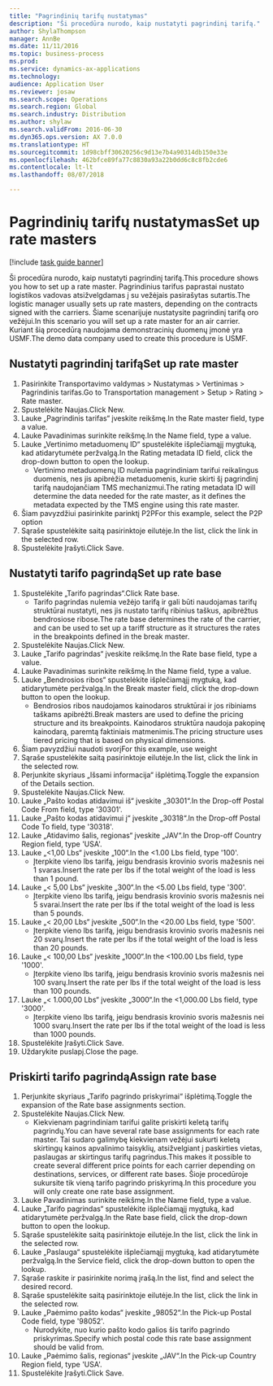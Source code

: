```yaml
--- 
title: "Pagrindinių tarifų nustatymas"
description: "Ši procedūra nurodo, kaip nustatyti pagrindinį tarifą."
author: ShylaThompson
manager: AnnBe
ms.date: 11/11/2016
ms.topic: business-process
ms.prod: 
ms.service: dynamics-ax-applications
ms.technology: 
audience: Application User
ms.reviewer: josaw
ms.search.scope: Operations
ms.search.region: Global
ms.search.industry: Distribution
ms.author: shylaw
ms.search.validFrom: 2016-06-30
ms.dyn365.ops.version: AX 7.0.0
ms.translationtype: HT
ms.sourcegitcommit: 1d98cbff30620256c9d13e7b4a90314db150e33e
ms.openlocfilehash: 462bfce89fa77c8830a93a22b0dd6c8c8fb2cde6
ms.contentlocale: lt-lt
ms.lasthandoff: 08/07/2018

---
```

# <a name="set-up-rate-masters"></a><span data-ttu-id="baa78-103">Pagrindinių tarifų nustatymas</span><span class="sxs-lookup"><span data-stu-id="baa78-103">Set up rate masters</span></span>

[!include [task guide banner](../../includes/task-guide-banner.md)]

<span data-ttu-id="baa78-104">Ši procedūra nurodo, kaip nustatyti pagrindinį tarifą.</span><span class="sxs-lookup"><span data-stu-id="baa78-104">This procedure shows you how to set up a rate master.</span></span> <span data-ttu-id="baa78-105">Pagrindinius tarifus paprastai nustato logistikos vadovas atsižvelgdamas į su vežėjais pasirašytas sutartis.</span><span class="sxs-lookup"><span data-stu-id="baa78-105">The logistic manager usually sets up rate masters, depending on the contracts signed with the carriers.</span></span> <span data-ttu-id="baa78-106">Šiame scenarijuje nustatysite pagrindinį tarifą oro vežėjui.</span><span class="sxs-lookup"><span data-stu-id="baa78-106">In this scenario you will set up a rate master for an air carrier.</span></span> <span data-ttu-id="baa78-107">Kuriant šią procedūrą naudojama demonstracinių duomenų įmonė yra USMF.</span><span class="sxs-lookup"><span data-stu-id="baa78-107">The demo data company used to create this procedure is USMF.</span></span>


## <a name="set-up-rate-master"></a><span data-ttu-id="baa78-108">Nustatyti pagrindinį tarifą</span><span class="sxs-lookup"><span data-stu-id="baa78-108">Set up rate master</span></span>
1. <span data-ttu-id="baa78-109">Pasirinkite Transportavimo valdymas > Nustatymas > Vertinimas > Pagrindinis tarifas.</span><span class="sxs-lookup"><span data-stu-id="baa78-109">Go to Transportation management > Setup > Rating > Rate master.</span></span>
2. <span data-ttu-id="baa78-110">Spustelėkite Naujas.</span><span class="sxs-lookup"><span data-stu-id="baa78-110">Click New.</span></span>
3. <span data-ttu-id="baa78-111">Lauke „Pagrindinis tarifas“ įveskite reikšmę.</span><span class="sxs-lookup"><span data-stu-id="baa78-111">In the Rate master field, type a value.</span></span>
4. <span data-ttu-id="baa78-112">Lauke Pavadinimas surinkite reikšmę.</span><span class="sxs-lookup"><span data-stu-id="baa78-112">In the Name field, type a value.</span></span>
5. <span data-ttu-id="baa78-113">Lauke „Vertinimo metaduomenų ID“ spustelėkite išplečiamąjį mygtuką, kad atidarytumėte peržvalgą.</span><span class="sxs-lookup"><span data-stu-id="baa78-113">In the Rating metadata ID field, click the drop-down button to open the lookup.</span></span>
    * <span data-ttu-id="baa78-114">Vertinimo metaduomenų ID nulemia pagrindiniam tarifui reikalingus duomenis, nes jis apibrėžia metaduomenis, kurie skirti šį pagrindinį tarifą naudojančiam TMS mechanizmui.</span><span class="sxs-lookup"><span data-stu-id="baa78-114">The rating metadata ID will determine the data needed for the rate master, as it defines the metadata expected by the TMS engine using this rate master.</span></span>  
6. <span data-ttu-id="baa78-115">Šiam pavyzdžiui pasirinkite parinktį P2P</span><span class="sxs-lookup"><span data-stu-id="baa78-115">For this example, select the P2P option</span></span>
7. <span data-ttu-id="baa78-116">Sąraše spustelėkite saitą pasirinktoje eilutėje.</span><span class="sxs-lookup"><span data-stu-id="baa78-116">In the list, click the link in the selected row.</span></span>
8. <span data-ttu-id="baa78-117">Spustelėkite Įrašyti.</span><span class="sxs-lookup"><span data-stu-id="baa78-117">Click Save.</span></span>

## <a name="set-up-rate-base"></a><span data-ttu-id="baa78-118">Nustatyti tarifo pagrindą</span><span class="sxs-lookup"><span data-stu-id="baa78-118">Set up rate base</span></span>
1. <span data-ttu-id="baa78-119">Spustelėkite „Tarifo pagrindas“.</span><span class="sxs-lookup"><span data-stu-id="baa78-119">Click Rate base.</span></span>
    * <span data-ttu-id="baa78-120">Tarifo pagrindas nulemia vežėjo tarifą ir gali būti naudojamas tarifų struktūrai nustatyti, nes jis nustato tarifų ribinius taškus, apibrėžtus bendrosiose ribose.</span><span class="sxs-lookup"><span data-stu-id="baa78-120">The rate base determines the rate of the carrier, and can be used to set up a tariff structure as it structures the rates in the breakpoints defined in the break master.</span></span>  
2. <span data-ttu-id="baa78-121">Spustelėkite Naujas.</span><span class="sxs-lookup"><span data-stu-id="baa78-121">Click New.</span></span>
3. <span data-ttu-id="baa78-122">Lauke „Tarifo pagrindas“ įveskite reikšmę.</span><span class="sxs-lookup"><span data-stu-id="baa78-122">In the Rate base field, type a value.</span></span>
4. <span data-ttu-id="baa78-123">Lauke Pavadinimas surinkite reikšmę.</span><span class="sxs-lookup"><span data-stu-id="baa78-123">In the Name field, type a value.</span></span>
5. <span data-ttu-id="baa78-124">Lauke „Bendrosios ribos“ spustelėkite išplečiamąjį mygtuką, kad atidarytumėte peržvalgą.</span><span class="sxs-lookup"><span data-stu-id="baa78-124">In the Break master field, click the drop-down button to open the lookup.</span></span>
    * <span data-ttu-id="baa78-125">Bendrosios ribos naudojamos kainodaros struktūrai ir jos ribiniams taškams apibrėžti.</span><span class="sxs-lookup"><span data-stu-id="baa78-125">Break masters are used to define the pricing structure and its breakpoints.</span></span> <span data-ttu-id="baa78-126">Kainodaros struktūra naudoja pakopinę kainodarą, paremtą faktiniais matmenimis.</span><span class="sxs-lookup"><span data-stu-id="baa78-126">The pricing structure uses tiered pricing that is based on physical dimensions.</span></span>  
6. <span data-ttu-id="baa78-127">Šiam pavyzdžiui naudoti svorį</span><span class="sxs-lookup"><span data-stu-id="baa78-127">For this example, use weight</span></span>
7. <span data-ttu-id="baa78-128">Sąraše spustelėkite saitą pasirinktoje eilutėje.</span><span class="sxs-lookup"><span data-stu-id="baa78-128">In the list, click the link in the selected row.</span></span>
8. <span data-ttu-id="baa78-129">Perjunkite skyriaus „Išsami informacija“ išplėtimą.</span><span class="sxs-lookup"><span data-stu-id="baa78-129">Toggle the expansion of the Details section.</span></span>
9. <span data-ttu-id="baa78-130">Spustelėkite Naujas.</span><span class="sxs-lookup"><span data-stu-id="baa78-130">Click New.</span></span>
10. <span data-ttu-id="baa78-131">Lauke „Pašto kodas atidavimui iš“ įveskite „30301“.</span><span class="sxs-lookup"><span data-stu-id="baa78-131">In the Drop-off Postal Code From field, type '30301'.</span></span>
11. <span data-ttu-id="baa78-132">Lauke „Pašto kodas atidavimui į“ įveskite „30318“.</span><span class="sxs-lookup"><span data-stu-id="baa78-132">In the Drop-off Postal Code To field, type '30318'.</span></span>
12. <span data-ttu-id="baa78-133">Lauke „Atidavimo šalis, regionas“ įveskite „JAV“.</span><span class="sxs-lookup"><span data-stu-id="baa78-133">In the Drop-off Country Region field, type 'USA'.</span></span>
13. <span data-ttu-id="baa78-134">Lauke „<1,00 Lbs“ įveskite „100“.</span><span class="sxs-lookup"><span data-stu-id="baa78-134">In the <1.00 Lbs field, type '100'.</span></span>
    * <span data-ttu-id="baa78-135">Įterpkite vieno lbs tarifą, jeigu bendrasis krovinio svoris mažesnis nei 1 svaras.</span><span class="sxs-lookup"><span data-stu-id="baa78-135">Insert the rate per lbs if the total weight of the load is less than 1 pound.</span></span>  
14. <span data-ttu-id="baa78-136">Lauke „< 5,00 Lbs“ įveskite „300“.</span><span class="sxs-lookup"><span data-stu-id="baa78-136">In the <5.00 Lbs field, type '300'.</span></span>
    * <span data-ttu-id="baa78-137">Įterpkite vieno lbs tarifą, jeigu bendrasis krovinio svoris mažesnis nei 5 svarai.</span><span class="sxs-lookup"><span data-stu-id="baa78-137">Insert the rate per lbs if the total weight of the load is less than 5 pounds.</span></span>  
15. <span data-ttu-id="baa78-138">Lauke „< 20,00 Lbs“ įveskite „500“.</span><span class="sxs-lookup"><span data-stu-id="baa78-138">In the <20.00 Lbs field, type '500'.</span></span>
    * <span data-ttu-id="baa78-139">Įterpkite vieno lbs tarifą, jeigu bendrasis krovinio svoris mažesnis nei 20 svarų.</span><span class="sxs-lookup"><span data-stu-id="baa78-139">Insert the rate per lbs if the total weight of the load is less than 20 pounds.</span></span>  
16. <span data-ttu-id="baa78-140">Lauke „< 100,00 Lbs“ įveskite „1000“.</span><span class="sxs-lookup"><span data-stu-id="baa78-140">In the <100.00 Lbs field, type '1000'.</span></span>
    * <span data-ttu-id="baa78-141">Įterpkite vieno lbs tarifą, jeigu bendrasis krovinio svoris mažesnis nei 100 svarų.</span><span class="sxs-lookup"><span data-stu-id="baa78-141">Insert the rate per lbs if the total weight of the load is less than 100 pounds.</span></span>  
17. <span data-ttu-id="baa78-142">Lauke „< 1.000,00 Lbs“ įveskite „3000“.</span><span class="sxs-lookup"><span data-stu-id="baa78-142">In the <1,000.00 Lbs field, type '3000'.</span></span>
    * <span data-ttu-id="baa78-143">Įterpkite vieno lbs tarifą, jeigu bendrasis krovinio svoris mažesnis nei 1000 svarų.</span><span class="sxs-lookup"><span data-stu-id="baa78-143">Insert the rate per lbs if the total weight of the load is less than 1000 pounds.</span></span>  
18. <span data-ttu-id="baa78-144">Spustelėkite Įrašyti.</span><span class="sxs-lookup"><span data-stu-id="baa78-144">Click Save.</span></span>
19. <span data-ttu-id="baa78-145">Uždarykite puslapį.</span><span class="sxs-lookup"><span data-stu-id="baa78-145">Close the page.</span></span>

## <a name="assign-rate-base"></a><span data-ttu-id="baa78-146">Priskirti tarifo pagrindą</span><span class="sxs-lookup"><span data-stu-id="baa78-146">Assign rate base</span></span>
1. <span data-ttu-id="baa78-147">Perjunkite skyriaus „Tarifo pagrindo priskyrimai“ išplėtimą.</span><span class="sxs-lookup"><span data-stu-id="baa78-147">Toggle the expansion of the Rate base assignments section.</span></span>
2. <span data-ttu-id="baa78-148">Spustelėkite Naujas.</span><span class="sxs-lookup"><span data-stu-id="baa78-148">Click New.</span></span>
    * <span data-ttu-id="baa78-149">Kiekvienam pagrindiniam tarifui galite priskirti keletą tarifų pagrindų.</span><span class="sxs-lookup"><span data-stu-id="baa78-149">You can have several rate base assignments for each rate master.</span></span> <span data-ttu-id="baa78-150">Tai sudaro galimybę kiekvienam vežėjui sukurti keletą skirtingų kainos apvalinimo taisyklių, atsižvelgiant į paskirties vietas, paslaugas ar skirtingus tarifų pagrindus.</span><span class="sxs-lookup"><span data-stu-id="baa78-150">This makes it possible to create several different price points for each carrier depending on destinations, services, or different rate bases.</span></span> <span data-ttu-id="baa78-151">Šioje procedūroje sukursite tik vieną tarifo pagrindo priskyrimą.</span><span class="sxs-lookup"><span data-stu-id="baa78-151">In this procedure you will only create one rate base assignment.</span></span>  
3. <span data-ttu-id="baa78-152">Lauke Pavadinimas surinkite reikšmę.</span><span class="sxs-lookup"><span data-stu-id="baa78-152">In the Name field, type a value.</span></span>
4. <span data-ttu-id="baa78-153">Lauke „Tarifo pagrindas“ spustelėkite išplečiamąjį mygtuką, kad atidarytumėte peržvalgą.</span><span class="sxs-lookup"><span data-stu-id="baa78-153">In the Rate base field, click the drop-down button to open the lookup.</span></span>
5. <span data-ttu-id="baa78-154">Sąraše spustelėkite saitą pasirinktoje eilutėje.</span><span class="sxs-lookup"><span data-stu-id="baa78-154">In the list, click the link in the selected row.</span></span>
6. <span data-ttu-id="baa78-155">Lauke „Paslauga“ spustelėkite išplečiamąjį mygtuką, kad atidarytumėte peržvalgą.</span><span class="sxs-lookup"><span data-stu-id="baa78-155">In the Service field, click the drop-down button to open the lookup.</span></span>
7. <span data-ttu-id="baa78-156">Sąraše raskite ir pasirinkite norimą įrašą.</span><span class="sxs-lookup"><span data-stu-id="baa78-156">In the list, find and select the desired record.</span></span>
8. <span data-ttu-id="baa78-157">Sąraše spustelėkite saitą pasirinktoje eilutėje.</span><span class="sxs-lookup"><span data-stu-id="baa78-157">In the list, click the link in the selected row.</span></span>
9. <span data-ttu-id="baa78-158">Lauke „Paėmimo pašto kodas“ įveskite „98052“.</span><span class="sxs-lookup"><span data-stu-id="baa78-158">In the Pick-up Postal Code field, type '98052'.</span></span>
    * <span data-ttu-id="baa78-159">Nurodykite, nuo kurio pašto kodo galios šis tarifo pagrindo priskyrimas.</span><span class="sxs-lookup"><span data-stu-id="baa78-159">Specify which postal code this rate base assignment should be valid from.</span></span>    
10. <span data-ttu-id="baa78-160">Lauke „Paėmimo šalis, regionas“ įveskite „JAV“.</span><span class="sxs-lookup"><span data-stu-id="baa78-160">In the Pick-up Country Region field, type 'USA'.</span></span>
11. <span data-ttu-id="baa78-161">Spustelėkite Įrašyti.</span><span class="sxs-lookup"><span data-stu-id="baa78-161">Click Save.</span></span>


